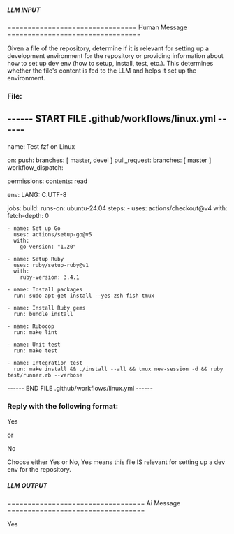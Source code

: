 ##### LLM INPUT #####
================================ Human Message =================================

Given a file of the repository, determine if it is relevant for setting up a development environment for the repository or providing information about how to set up dev env (how to setup, install, test, etc.). This determines whether the file's content is fed to the LLM and helps it set up the environment.

### File:
------ START FILE .github/workflows/linux.yml ------
---
name: Test fzf on Linux

on:
  push:
    branches: [ master, devel ]
  pull_request:
    branches: [ master ]
  workflow_dispatch:

permissions:
  contents: read

env:
  LANG: C.UTF-8

jobs:
  build:
    runs-on: ubuntu-24.04
    steps:
    - uses: actions/checkout@v4
      with:
        fetch-depth: 0

    - name: Set up Go
      uses: actions/setup-go@v5
      with:
        go-version: "1.20"

    - name: Setup Ruby
      uses: ruby/setup-ruby@v1
      with:
        ruby-version: 3.4.1

    - name: Install packages
      run: sudo apt-get install --yes zsh fish tmux

    - name: Install Ruby gems
      run: bundle install

    - name: Rubocop
      run: make lint

    - name: Unit test
      run: make test

    - name: Integration test
      run: make install && ./install --all && tmux new-session -d && ruby test/runner.rb --verbose

------ END FILE .github/workflows/linux.yml ------

### Reply with the following format:

<rel>Yes</rel>

or

<rel>No</rel>

Choose either Yes or No, Yes means this file IS relevant for setting up a dev env for the repository.

##### LLM OUTPUT #####
================================== Ai Message ==================================

<rel>Yes</rel>